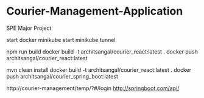 # Courier-Management-Application
SPE Major Project

start docker
minikube start
minikube tunnel

npm run build
docker build -t architsangal/courier_react:latest .
docker push architsangal/courier_react:latest

mvn clean install
docker build -t architsangal/courier_react:latest .
docker push architsangal/courier_spring_boot:latest

http://courier-management/temp/?#/login
http://springboot.com/api/

